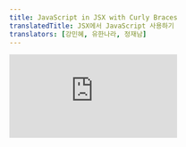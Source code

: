 ```yaml
---
title: JavaScript in JSX with Curly Braces
translatedTitle: JSX에서 JavaScript 사용하기
translators: [강민혜, 유한나라, 정재남]
---
```


<iframe 
  style={{aspectRatio: 1.7778, width: '100%'}} 
  src="https://www.youtube.com/embed/playlist?list=PLjQV3hketAJkh6BEl0n4PDS_2fBd0cS9v&index=10"
  title="YouTube video player" 
  frameborder="0" 
/>

<Intro>

JSX lets you write HTML-like markup inside a JavaScript file, keeping rendering logic and content in the same place. Sometimes you will want to add a little JavaScript logic or reference a dynamic property inside that markup. In this situation, you can use curly braces in your JSX to open a window to JavaScript.
<Trans>JSX를 사용하면 JavaScript 파일 내에 HTML과 유사한 마크업을 작성하여 렌더링 로직과 콘텐츠를 같은 위치에 유지할 수 있습니다. 때로는 마크업 안에 약간의 JavaScript 로직을 추가하거나 동적 프로퍼티를 참조하고 싶을 때가 있습니다. 이 경우 JSX에서 중괄호를 사용하여 JavaScript로 창을 열 수 있습니다.</Trans>

</Intro>

<YouWillLearn>

* How to pass strings with quotes
* How to reference a JavaScript variable inside JSX with curly braces
* How to call a JavaScript function inside JSX with curly braces
* How to use a JavaScript object inside JSX with curly braces

<TransBlock>
- 따옴표로 문자열을 전달하는 방법
- 중괄호를 사용하여 JSX 내에서 JavaScript 변수를 참조하는 방법
- 중괄호를 사용하여 JSX 내에서 JavaScript 함수를 호출하는 방법
- 중괄호를 사용하여 JSX 내에서 JavaScript 객체를 사용하는 방법
</TransBlock>

</YouWillLearn>

## Passing strings with quotes<Trans>따옴표로 문자열 전달하기</Trans> {/*passing-strings-with-quotes*/}

When you want to pass a string attribute to JSX, you put it in single or double quotes:
<Trans>JSX에 문자열 속성을 전달하려면, 작은따옴표 또는 큰따옴표로 묶습니다:</Trans>

<Sandpack>

```js
export default function Avatar() {
  return (
    <img
      className="avatar"
      src="https://i.imgur.com/7vQD0fPs.jpg"
      alt="Gregorio Y. Zara"
    />
  );
}
```

```css
.avatar { border-radius: 50%; height: 90px; }
```

</Sandpack>

Here, `"https://i.imgur.com/7vQD0fPs.jpg"` and `"Gregorio Y. Zara"` are being passed as strings.
<Trans>여기서 `"https://i.imgur.com/7vQD0fPs.jpg"` 및 `"Gregorio Y. Zara"`는 문자열로 전달됩니다.</Trans>

But what if you want to dynamically specify the `src` or `alt` text? You could **use a value from JavaScript by replacing `"` and `"` with `{` and `}`**:
<Trans>하지만 `src` 또는 `alt` 를 동적으로 지정하려면 어떻게 해야 할까요? `"` 및 `"`를 `{` 및 `}`로 대체하여 JavaScript의 값을 사용할 수 있습니다:</Trans>

<Sandpack>

```js
export default function Avatar() {
  const avatar = 'https://i.imgur.com/7vQD0fPs.jpg';
  const description = 'Gregorio Y. Zara';
  return (
    <img
      className="avatar"
      src={avatar}
      alt={description}
    />
  );
}
```

```css
.avatar { border-radius: 50%; height: 90px; }
```

</Sandpack>

Notice the difference between `className="avatar"`, which specifies an `"avatar"` CSS class name that makes the image round, and `src={avatar}` that reads the value of the JavaScript variable called `avatar`. That's because curly braces let you work with JavaScript right there in your markup!
<Trans>이미지를 둥글게 만들어주는 `"avatar"` CSS 클래스명 `className="avatar"`와 아바타라는 JavaScript 변수의 값을 읽는 `src={avatar}`의 차이점에 주목하세요. 중괄호를 사용하면 마크업에서 바로 JavaScript로 작업할 수 있기 때문입니다!</Trans>

## Using curly braces: A window into the JavaScript world<Trans>중괄호 사용하기: JavaScript 세계를 들여다보는 창</Trans> {/*using-curly-braces-a-window-into-the-javascript-world*/}

JSX is a special way of writing JavaScript. That means it’s possible to use JavaScript inside it—with curly braces `{ }`. The example below first declares a name for the scientist, `name`, then embeds it with curly braces inside the `<h1>`:
<Trans>JSX는 JavaScript를 작성하는 특별한 방법입니다. 그것은 즉,  중괄호 `{ }` 안에서 JavaScript를 사용할 수 있다는 의미입니다. 아래 예시에서는 먼저 과학자의 이름인 `name` 을 선언한 다음 `<h1>`안에 중괄호와 함께 포함시켰습니다:</Trans>

<Sandpack>

```js
export default function TodoList() {
  const name = 'Gregorio Y. Zara';
  return (
    <h1>{name}'s To Do List</h1>
  );
}
```

</Sandpack>

Try changing the `name`'s value from `'Gregorio Y. Zara'` to `'Hedy Lamarr'`. See how the list title changes?
<Trans>`name` 값을 `'Gregorio Y. Zara'` 에서 `'Hedy Lamarr'`로 변경해 보세요. 투두리스트의 제목이 어떻게 바뀌는지 보셨나요?</Trans>

Any JavaScript expression will work between curly braces, including function calls like `formatDate()`:
<Trans>중괄호 사이에는 `formatDate()`와 같은 함수 호출을 포함하여 모든 JavaScript 표현식이 작동합니다:</Trans>

<Sandpack>

```js
const today = new Date();

function formatDate(date) {
  return new Intl.DateTimeFormat(
    'en-US',
    { weekday: 'long' }
  ).format(date);
}

export default function TodoList() {
  return (
    <h1>To Do List for {formatDate(today)}</h1>
  );
}
```

</Sandpack>

### Where to use curly braces<Trans>중괄호 사용 위치</Trans> {/*where-to-use-curly-braces*/}

You can only use curly braces in two ways inside JSX:
<Trans>JSX 내부에서는 중괄호를 두 가지 방법으로만 사용할 수 있습니다:</Trans>

1. **As text** directly inside a JSX tag: `<h1>{name}'s To Do List</h1>` works, but `<{tag}>Gregorio Y. Zara's To Do List</{tag}>`  will not.
2. **As attributes** immediately following the `=` sign: `src={avatar}` will read the `avatar` variable, but `src="{avatar}"` will pass the string `"{avatar}"`.

<TransBlock>
- 1. JSX 태그 안에 직접 **텍스트**로 사용: `<h1>{name}'s To Do List</h1>` 는 작동하지만 `<{tag}>Gregorio Y. Zara's To Do List</{tag}>` 는 작동하지 않습니다.
- 2. `=`기호 바로 뒤에 오는 **속성**: `src={avatar}`는 아바타 변수를 읽지만, `src="{avatar}"`는 문자열 `"{avatar}"`를 전달합니다.
</TransBlock>

## Using "double curlies": CSS and other objects in JSX<Trans>“이중 중괄호" 사용: JSX 내에서의 CSS 및 다른 객체</Trans> {/*using-double-curlies-css-and-other-objects-in-jsx*/}

In addition to strings, numbers, and other JavaScript expressions, you can even pass objects in JSX. Objects are also denoted with curly braces, like `{ name: "Hedy Lamarr", inventions: 5 }`. Therefore, to pass a JS object in JSX, you must wrap the object in another pair of curly braces: `person={{ name: "Hedy Lamarr", inventions: 5 }}`.
<Trans>문자열, 숫자 및 기타 JavaScript 표현식 외에도 JSX로 객체를 전달할 수도 있습니다. 객체는 중괄호로 표시할 수도 있습니다(예: `{ name: "Hedy Lamarr", inventions: 5 }`. 따라서 JSX에서 JS 객체를 전달하려면 다른 중괄호 쌍으로 객체를 감싸야 합니다. `(person={{ name: "Hedy Lamarr", inventions: 5 }}`</Trans>

You may see this with inline CSS styles in JSX. React does not require you to use inline styles (CSS classes work great for most cases). But when you need an inline style, you pass an object to the `style` attribute:
<Trans>JSX의 인라인 CSS 스타일에서 이것을 볼 수 있습니다. React에서는 인라인 스타일을 사용할 필요가 없습니다(대부분의 경우 CSS 클래스가 잘 작동합니다). 하지만 인라인 스타일이 필요한 경우 `style` 어트리뷰트에 객체를 전달합니다:</Trans>

<Sandpack>

```js
export default function TodoList() {
  return (
    <ul style={{
      backgroundColor: 'black',
      color: 'pink'
    }}>
      <li>Improve the videophone</li>
      <li>Prepare aeronautics lectures</li>
      <li>Work on the alcohol-fuelled engine</li>
    </ul>
  );
}
```

```css
body { padding: 0; margin: 0 }
ul { padding: 20px 20px 20px 40px; margin: 0; }
```

</Sandpack>

Try changing the values of `backgroundColor` and `color`.
<Trans>`backgroundColor` 와 `color` 의 값을 바꿔보세요.</Trans>

You can really see the JavaScript object inside the curly braces when you write it like this:
<Trans>이렇게 작성하면 중괄호 안에 JavaScript 객체가 실제로 보이는 것을 확인할 수 있습니다:</Trans>

```js {2-5}
<ul style={
  {
    backgroundColor: 'black',
    color: 'pink'
  }
}>
```

The next time you see `{{` and `}}` in JSX, know that it's nothing more than an object inside the JSX curlies!
<Trans>다음에 JSX에서 `{{` 와 `}}`를 볼 때, 이는 JSX 중괄호 내부의 객체일 뿐이라는 점을 기억하세요!</Trans>

<Pitfall>

Inline `style` properties are written in camelCase. For example, HTML `<ul style="background-color: black">` would be written as `<ul style={{ backgroundColor: 'black' }}>`  in your component.
<Trans>인라인 `style` 프로퍼티는 카멜케이스로 작성됩니다. 예를 들어, HTML `<ul style="background-color: black">`은 컴포넌트에서 `<ul style={{ backgroundColor: 'black' }}>`으로 작성됩니다.</Trans>

</Pitfall>

## More fun with JavaScript objects and curly braces<Trans>JavaScript 객체와 중괄호로 더 재미있게 즐기기</Trans> {/*more-fun-with-javascript-objects-and-curly-braces*/}

You can move several expressions into one object, and reference them in your JSX inside curly braces:
<Trans>여러 표현식을 하나의 객체로 이동하여 중괄호 안에 있는 JSX에서 참조할 수 있습니다:</Trans>

<Sandpack>

```js
const person = {
  name: 'Gregorio Y. Zara',
  theme: {
    backgroundColor: 'black',
    color: 'pink'
  }
};

export default function TodoList() {
  return (
    <div style={person.theme}>
      <h1>{person.name}'s Todos</h1>
      <img
        className="avatar"
        src="https://i.imgur.com/7vQD0fPs.jpg"
        alt="Gregorio Y. Zara"
      />
      <ul>
        <li>Improve the videophone</li>
        <li>Prepare aeronautics lectures</li>
        <li>Work on the alcohol-fuelled engine</li>
      </ul>
    </div>
  );
}
```

```css
body { padding: 0; margin: 0 }
body > div > div { padding: 20px; }
.avatar { border-radius: 50%; height: 90px; }
```

</Sandpack>

In this example, the `person` JavaScript object contains a `name` string and a `theme` object:
<Trans>이 예제에서 `person` JavaScript 객체에는 `name` 문자열과 `theme` 객체가 포함되어 있습니다:</Trans>

```js
const person = {
  name: 'Gregorio Y. Zara',
  theme: {
    backgroundColor: 'black',
    color: 'pink'
  }
};
```

The component can use these values from `person` like so:
<Trans>컴포넌트는 다음과 같이 `person`의 값을 사용할 수 있습니다:</Trans>

```js
<div style={person.theme}>
  <h1>{person.name}'s Todos</h1>
```

JSX is very minimal as a templating language because it lets you organize data and logic using JavaScript.
<Trans>JSX는 JavaScript를 사용하여 데이터와 로직을 구성할 수 있기 때문에 템플릿 언어로서 매우 최소한의 기능을 제공합니다.</Trans>

<Recap>

Now you know almost everything about JSX:
<Trans>이제 JSX에 대한 거의 모든 것을 알게 되었습니다:</Trans>

* JSX attributes inside quotes are passed as strings.
* Curly braces let you bring JavaScript logic and variables into your markup.
* They work inside the JSX tag content or immediately after `=` in attributes.
* `{{` and `}}` is not special syntax: it's a JavaScript object tucked inside JSX curly braces.

<TransBlock>
- 따옴표 안의 JSX 속성은 문자열로 전달됩니다.
- 중괄호를 사용하면 JavaScript 로직과 변수를 마크업으로 가져올 수 있습니다.
- 중괄호는 JSX 태그 콘텐츠 내부 또는 속성의 `=` 바로 뒤에서 작동합니다.
- `{{` 와 `}}` 는 특별한 구문이 아니라 JSX 중괄호 안에 들어 있는 JavaScript 객체입니다.
</TransBlock>

</Recap>

<Challenges>

#### Fix the mistake<Trans>실수를 고쳐보세요</Trans> {/*fix-the-mistake*/}

This code crashes with an error saying `Objects are not valid as a React child`:
<Trans>이 코드는 `Objects are not valid as a React child | 객체가 React 자식으로 유효하지 않음` 이라는 오류와 함께 깨집니다:</Trans>
<Sandpack>

```js
const person = {
  name: 'Gregorio Y. Zara',
  theme: {
    backgroundColor: 'black',
    color: 'pink'
  }
};

export default function TodoList() {
  return (
    <div style={person.theme}>
      <h1>{person}'s Todos</h1>
      <img
        className="avatar"
        src="https://i.imgur.com/7vQD0fPs.jpg"
        alt="Gregorio Y. Zara"
      />
      <ul>
        <li>Improve the videophone</li>
        <li>Prepare aeronautics lectures</li>
        <li>Work on the alcohol-fuelled engine</li>
      </ul>
    </div>
  );
}
```

```css
body { padding: 0; margin: 0 }
body > div > div { padding: 20px; }
.avatar { border-radius: 50%; height: 90px; }
```

</Sandpack>

Can you find the problem?
<Trans>문제를 찾을 수 있나요?</Trans>

<Hint>
Look for what's inside the curly braces. Are we putting the right thing there?
<Trans>중괄호 안에 무엇이 있는지 확인하세요. 올바른 것을 넣었나요?</Trans>
</Hint>

<Solution>

This is happening because this example renders *an object itself* into the markup rather than a string: `<h1>{person}'s Todos</h1>` is trying to render the entire `person` object! Including raw objects as text content throws an error because React doesn't know how you want to display them.
<Trans>이 예제에서는 문자열이 아닌 *객체 자체*를 마크업으로 렌더링하기 때문에 이런 일이 발생합니다: `<h1>{person}의 Todos/<h1>`는 전체 `person` 객체를 렌더링하려고 합니다! 원시 객체를 텍스트 콘텐츠로 포함하면 React가 객체를 어떻게 표시할지 모르기 때문에 오류가 발생합니다.</Trans>

To fix it, replace `<h1>{person}'s Todos</h1>` with `<h1>{person.name}'s Todos</h1>`:
<Trans>이 문제를 해결하려면 `<h1>{person}의 Todos</h1>`를 `<h1>{person.name}의 Todos</h1>`로 바꾸세요:</Trans>
<Sandpack>

```js
const person = {
  name: 'Gregorio Y. Zara',
  theme: {
    backgroundColor: 'black',
    color: 'pink'
  }
};

export default function TodoList() {
  return (
    <div style={person.theme}>
      <h1>{person.name}'s Todos</h1>
      <img
        className="avatar"
        src="https://i.imgur.com/7vQD0fPs.jpg"
        alt="Gregorio Y. Zara"
      />
      <ul>
        <li>Improve the videophone</li>
        <li>Prepare aeronautics lectures</li>
        <li>Work on the alcohol-fuelled engine</li>
      </ul>
    </div>
  );
}
```

```css
body { padding: 0; margin: 0 }
body > div > div { padding: 20px; }
.avatar { border-radius: 50%; height: 90px; }
```

</Sandpack>

</Solution>

#### Extract information into an object<Trans>정보를 객체로 추출하세요</Trans> {/*extract-information-into-an-object*/}

Extract the image URL into the `person` object.
<Trans>이미지 URL을 `person` 객체로 추출하세요.</Trans>

<Sandpack>

```js
const person = {
  name: 'Gregorio Y. Zara',
  theme: {
    backgroundColor: 'black',
    color: 'pink'
  }
};

export default function TodoList() {
  return (
    <div style={person.theme}>
      <h1>{person.name}'s Todos</h1>
      <img
        className="avatar"
        src="https://i.imgur.com/7vQD0fPs.jpg"
        alt="Gregorio Y. Zara"
      />
      <ul>
        <li>Improve the videophone</li>
        <li>Prepare aeronautics lectures</li>
        <li>Work on the alcohol-fuelled engine</li>
      </ul>
    </div>
  );
}
```

```css
body { padding: 0; margin: 0 }
body > div > div { padding: 20px; }
.avatar { border-radius: 50%; height: 90px; }
```

</Sandpack>

<Solution>

Move the image URL into a property called `person.imageUrl` and read it from the `<img>` tag using the curlies:
<Trans>이미지 URL을 `person.imageUrl`이라는 속성으로 이동하고 중괄호를 사용하여 `<img>` 태그에서 읽습니다:</Trans>

<Sandpack>

```js
const person = {
  name: 'Gregorio Y. Zara',
  imageUrl: "https://i.imgur.com/7vQD0fPs.jpg",
  theme: {
    backgroundColor: 'black',
    color: 'pink'
  }
};

export default function TodoList() {
  return (
    <div style={person.theme}>
      <h1>{person.name}'s Todos</h1>
      <img
        className="avatar"
        src={person.imageUrl}
        alt="Gregorio Y. Zara"
      />
      <ul>
        <li>Improve the videophone</li>
        <li>Prepare aeronautics lectures</li>
        <li>Work on the alcohol-fuelled engine</li>
      </ul>
    </div>
  );
}
```

```css
body { padding: 0; margin: 0 }
body > div > div { padding: 20px; }
.avatar { border-radius: 50%; height: 90px; }
```

</Sandpack>

</Solution>

#### Write an expression inside JSX curly braces<Trans>JSX 중괄호 안에 표현식을 작성하세요</Trans> {/*write-an-expression-inside-jsx-curly-braces*/}

In the object below, the full image URL is split into four parts: base URL, `imageId`, `imageSize`, and file extension.
<Trans>아래 객체에서 전체 이미지 URL은 기본 URL,  `imageId`, `imageSize` 및 파일 확장자의 네 부분으로 나뉩니다.</Trans>

We want the image URL to combine these attributes together: base URL (always `'https://i.imgur.com/'`), `imageId` (`'7vQD0fP'`), `imageSize` (`'s'`), and file extension (always `'.jpg'`). However, something is wrong with how the `<img>` tag specifies its `src`.
<Trans>이미지 URL에 기본 URL(항상 `'https://i.imgur.com/'`), `imageId`('`7vQD0fP'`), `imageSize`(`'s'`), 파일 확장자(항상 `'.jpg'`)의 속성이 결합되기를 원합니다. 하지만 `<img>` 태그의 `src` 지정 방식에 문제가 있습니다.</Trans>

Can you fix it?
<Trans>고칠 수 있나요?</Trans>

<Sandpack>

```js

const baseUrl = 'https://i.imgur.com/';
const person = {
  name: 'Gregorio Y. Zara',
  imageId: '7vQD0fP',
  imageSize: 's',
  theme: {
    backgroundColor: 'black',
    color: 'pink'
  }
};

export default function TodoList() {
  return (
    <div style={person.theme}>
      <h1>{person.name}'s Todos</h1>
      <img
        className="avatar"
        src="{baseUrl}{person.imageId}{person.imageSize}.jpg"
        alt={person.name}
      />
      <ul>
        <li>Improve the videophone</li>
        <li>Prepare aeronautics lectures</li>
        <li>Work on the alcohol-fuelled engine</li>
      </ul>
    </div>
  );
}
```

```css
body { padding: 0; margin: 0 }
body > div > div { padding: 20px; }
.avatar { border-radius: 50%; }
```

</Sandpack>

To check that your fix worked, try changing the value of `imageSize` to `'b'`. The image should resize after your edit.
<Trans>수정이 제대로 되었는지 확인하려면 `imageSize`의 값을 `'b'`로 변경해 보세요. 수정 후 이미지 크기가 조정되어야 합니다.</Trans>

<Solution>

You can write it as `src={baseUrl + person.imageId + person.imageSize + '.jpg'}`.
<Trans>`src={baseUrl + person.imageId + person.imageSize + '.jpg'}`로 작성할 수 있습니다.</Trans>

1. `{` opens the JavaScript expression
2. `baseUrl + person.imageId + person.imageSize + '.jpg'` produces the correct URL string
3. `}` closes the JavaScript expression

<TransBlock>
  1. `{`는 JavaScript 표현식을 엽니다.
  2. '`baseUrl + person.imageId + person.imageSize + '.jpg'`는 올바른 URL 문자열을 생성합니다.
  3. `}`는 JavaScript 표현식을 닫습니다.
</TransBlock>

<Sandpack>

```js
const baseUrl = 'https://i.imgur.com/';
const person = {
  name: 'Gregorio Y. Zara',
  imageId: '7vQD0fP',
  imageSize: 's',
  theme: {
    backgroundColor: 'black',
    color: 'pink'
  }
};

export default function TodoList() {
  return (
    <div style={person.theme}>
      <h1>{person.name}'s Todos</h1>
      <img
        className="avatar"
        src={baseUrl + person.imageId + person.imageSize + '.jpg'}
        alt={person.name}
      />
      <ul>
        <li>Improve the videophone</li>
        <li>Prepare aeronautics lectures</li>
        <li>Work on the alcohol-fuelled engine</li>
      </ul>
    </div>
  );
}
```

```css
body { padding: 0; margin: 0 }
body > div > div { padding: 20px; }
.avatar { border-radius: 50%; }
```

</Sandpack>

You can also move this expression into a separate function like `getImageUrl` below:
<Trans>이 표현식을 아래의 `getImageUrl`과 같은 별도의 함수로 옮길 수도 있습니다:</Trans>

<Sandpack>

```js App.js
import { getImageUrl } from './utils.js'

const person = {
  name: 'Gregorio Y. Zara',
  imageId: '7vQD0fP',
  imageSize: 's',
  theme: {
    backgroundColor: 'black',
    color: 'pink'
  }
};

export default function TodoList() {
  return (
    <div style={person.theme}>
      <h1>{person.name}'s Todos</h1>
      <img
        className="avatar"
        src={getImageUrl(person)}
        alt={person.name}
      />
      <ul>
        <li>Improve the videophone</li>
        <li>Prepare aeronautics lectures</li>
        <li>Work on the alcohol-fuelled engine</li>
      </ul>
    </div>
  );
}
```

```js utils.js
export function getImageUrl(person) {
  return (
    'https://i.imgur.com/' +
    person.imageId +
    person.imageSize +
    '.jpg'
  );
}
```

```css
body { padding: 0; margin: 0 }
body > div > div { padding: 20px; }
.avatar { border-radius: 50%; }
```

</Sandpack>

Variables and functions can help you keep the markup simple!
<Trans>변수와 함수를 사용하면 마크업을 간단하게 만들 수 있습니다!</Trans>

</Solution>

</Challenges>

